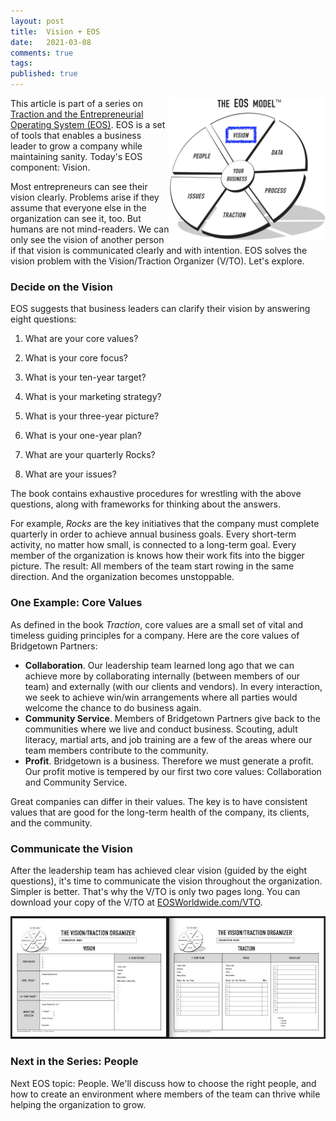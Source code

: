 ```yaml
---
layout: post
title:  Vision + EOS
date:   2021-03-08
comments: true
tags: 
published: true
---
```


<a href="/blog/2021/03/08/vision-and-eos/"><img src="/images/EOS_Vision.jpg" align="right" width="250" padding="10" alt="Vision and the Entrepreneurial Operating System (EOS)" title="Vision and the Entrepreneurial Operating System (EOS)" /></a>

This article is part of a series on [Traction and the Entrepreneurial Operating System (EOS)](/blog/2021/02/15/traction-entrepreneurial-operating-system-eos/). EOS is a set of tools that enables a business leader to grow a company while maintaining sanity. Today's EOS component: Vision.

Most entrepreneurs can see their vision clearly. Problems arise if they assume that everyone else in the organization can see it, too. But humans are not mind-readers. We can only see the vision of another person if that vision is communicated clearly and with intention. EOS solves the vision problem with the Vision/Traction Organizer (V/TO). Let's explore.

<!--more-->

### Decide on the Vision

EOS suggests that business leaders can clarify their vision by answering eight questions:

1. What are your core values?

2. What is your core focus?

3. What is your ten-year target?

4. What is your marketing strategy?

5. What is your three-year picture?

6. What is your one-year plan?

7. What are your quarterly Rocks?

8. What are your issues?

The book contains exhaustive procedures for wrestling with the above questions, along with frameworks for thinking about the answers. 

For example, _Rocks_ are the key initiatives that the company must complete quarterly in order to achieve annual business goals. Every short-term activity, no matter how small, is connected to a long-term goal. Every member of the organization is knows how their work fits into the bigger picture. The result: All members of the team start rowing in the same direction. And the organization becomes unstoppable.

### One Example: Core Values

As defined in the book _Traction_, core values are a small set of vital and timeless guiding principles for a company. Here are the core values of Bridgetown Partners:

* **Collaboration**. Our leadership team learned long ago that we can achieve more by collaborating internally (between members of our team) and externally (with our clients and vendors). In every interaction, we seek to achieve win/win arrangements where all parties would welcome the chance to do business again.
* **Community Service**. Members of Bridgetown Partners give back to the communities where we live and conduct business. Scouting, adult literacy, martial arts, and job training are a few of the areas where our team members contribute to the community.
* **Profit**. Bridgetown is a business. Therefore we must generate a profit. Our profit motive is tempered by our first two core values: Collaboration and Community Service.

Great companies can differ in their values. The key is to have consistent values that are good for the long-term health of the company, its clients, and the community.

### Communicate the Vision

After the leadership team has achieved clear vision (guided by the eight questions), it's time to communicate the vision throughout the organization. Simpler is better. That's why the V/TO is only two pages long. You can download your copy of the V/TO at [EOSWorldwide.com/VTO](http://EOSWorldwide.com/vto). 

<img src="/images/EOS_VTO.jpg" width="600" alt="Vision/Traction Organizer from EOS" title="Vision/Traction Organizer from EOS">

### Next in the Series: People

Next EOS topic: People. We'll discuss how to choose the right people, and how to create an environment where members of the team can thrive while helping the organization to grow.
